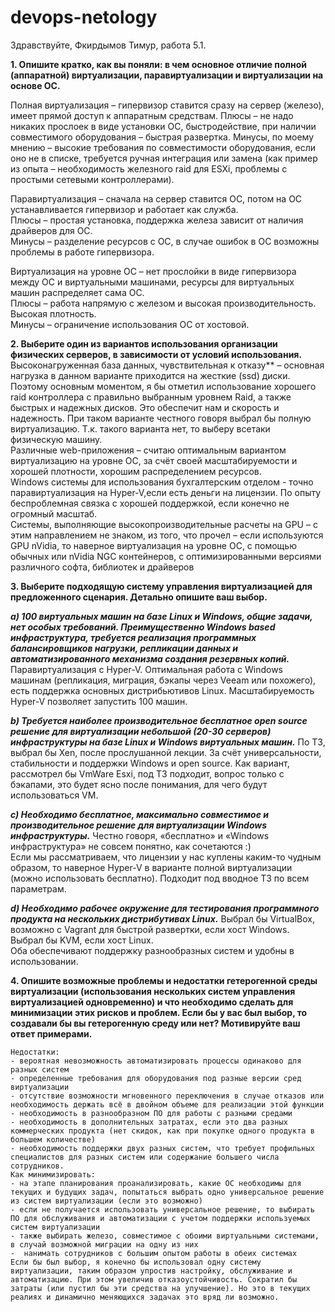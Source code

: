 # devops-netology
Здравствуйте, Фкирдымов Тимур, работа 5.1.

**1. Опишите кратко, как вы поняли: в чем основное отличие полной (аппаратной) виртуализации, паравиртуализации и виртуализации на основе ОС.**

Полная виртуализация – гипервизор ставится сразу на сервер (железо), имеет прямой доступ к аппаратным средствам. Плюсы – не надо никаких прослоек в виде установки ОС, быстродействие, при наличии совместимого оборудования – быстрая развертка. Минусы, по моему мнению – высокие требования по совместимости оборудования, если оно не в списке, требуется ручная интеграция или замена (как пример из опыта – необходимость железного raid для ESXi, проблемы с простыми сетевыми контроллерами).

Паравиртуализация – сначала на сервер ставится ОС, потом на ОС устанавливается гипервизор и работает как служба.  
Плюсы – простая установка, поддержка железа зависит от наличия драйверов для ОС.  
Минусы – разделение ресурсов с ОС, в случае ошибок в ОС возможны проблемы в работе гипервизора.

Виртуализация на уровне ОС – нет прослойки в виде гипервизора между ОС и виртуальными машинами, ресурсы для виртуальных машин распределяет сама ОС.  
Плюсы – работа напрямую с железом и высокая производительность. Высокая плотность.  
Минусы – ограничение использования ОС от хостовой.


**2. Выберите один из вариантов использования организации физических серверов, в зависимости от условий использования.**  
	Высоконагруженная база данных, чувствительная к отказу** – основная нагрузка в данном варианте приходится на жесткие (ssd) диски. Поэтому основным моментом, я бы отметил использование хорошего raid контроллера с правильно выбранным уровнем Raid, а также быстрых и надежных 	дисков. Это обеспечит нам и скорость и надежность. При таком варианте честного говоря выбрал бы полную виртуализацию. Т.к. такого варианта нет, то выберу всетаки физическую машину.  
	Различные web-приложения – считаю оптимальным вариантом виртуализацию на уровне ОС, за счёт	своей масштабируемости и хорошей плотности, хорошим распределением ресурсов.  
	Windows системы для использования бухгалтерским отделом - точно паравиртуализация на Hyper-V,если есть деньги на лицензии. По опыту беспроблемная связка с хорошей поддержкой, если конечно не огромный масштаб.  
	Системы, выполняющие высокопроизводительные расчеты на GPU – с этим направлением не знаком, из того, что прочел – если используются GPU nVidia, то наверное виртуализация на уровне ОС, с помощью обычных или nVidia NGC контейнеров, с оптимизированными версиями различного софта, библиотек и драйверов

**3. Выберите подходящую систему управления виртуализацией для предложенного сценария. Детально опишите ваш выбор.**

***a) 100 виртуальных машин на базе Linux и Windows, общие задачи, нет особых требований. Преимущественно Windows based инфраструктура, требуется реализация программных балансировщиков нагрузки, репликации данных и автоматизированного механизма создания резервных копий.***  
Паравиртуализация с Hyper-V. Оптимальная работа с Windows машинам (репликация, миграция, бэкапы через Veeam или похожего), есть поддержка основных дистрибьютивов Linux. Масштабируемость Hyper-V позволяет запустить 100 машин.

***b) Требуется наиболее производительное бесплатное open source решение для виртуализации небольшой (20-30 серверов) инфраструктуры на базе Linux и Windows виртуальных машин.***
По ТЗ, выбрал бы Xen, после прослушанной лекции. За счёт универсальности, стабильности и поддержки Windows и open source. Как вариант, рассмотрел бы VmWare Esxi, под ТЗ подходит, вопрос только с бэкапами, это будет ясно после понимания, для чего будут использоваться VM.

***c) Необходимо бесплатное, максимально совместимое и производительное решение для виртуализации Windows инфраструктуры.***
Честно говоря, «бесплатно» и «Windows инфраструктура» не совсем понятно, как сочетаются :)  
Если мы рассматриваем, что лицензии у нас куплены каким-то чудным образом, то наверное Hyper-V в варианте полной виртуализации (можно использовать бесплатно). Подходит под вводное ТЗ по всем параметрам.

***d) Необходимо рабочее окружение для тестирования программного продукта на нескольких дистрибутивах Linux.***
Выбрал бы VirtualBox, возможно с Vagrant для быстрой развертки, если хост Windows.  
Выбрал бы KVM, если хост Linux.  
Оба обеспечивают поддержку разнообразных систем и удобны в использовании.


**4. Опишите возможные проблемы и недостатки гетерогенной среды виртуализации (использования нескольких систем управления виртуализацией одновременно) и что необходимо сделать для минимизации этих рисков и проблем. Если бы у вас был выбор, то создавали бы вы гетерогенную среду или нет? Мотивируйте ваш ответ примерами.**
	
	Недостатки:  
	- вероятная невозможность автоматизировать процессы одинаково для разных систем  
	- определенные требования для оборудования под разные версии сред виртуализации  
	- отсутствие возможности мгновенного переключения в случае отказов или необходимость держать всё в двойном объеме для реализации этой функции  
	- необходимость в разнообразном ПО для работы с разными средами  
	- необходимость в дополнительных затратах, если это два разных коммерческих продукта (нет скидок, как при покупке одного продукта в большем количестве)   
	- необходимость поддержки двух разных систем, что требует профильных специалистов для разных систем или содержание большего числа сотрудников.  
	Как минимизировать:  
	- на этапе планирования проанализировать, какие ОС необходимы для текущих и будущих задач, попытаться выбрать одно универсальное решение из систем виртуализации (если это возможно)   
	- если не получается использовать универсальное решение, то выбирать ПО для обслуживания и автоматизации с учетом поддержки используемых систем виртуализации  
	- также выбирать железо, совместимое с обоими виртуальными системами, в случай возможной миграции на одну из них  
	-  нанимать сотрудников с большим опытом работы в обеих системах  
	Если бы был выбор, я конечно бы использовал одну систему виртуализации, таким образом упростив настройку, обслуживание и автоматизацию. При этом увеличив отказоустойчивость. Сократил бы затраты (или пустил бы эти средства на улучшение). Но это в текущих реалиях и динамично меняющихся задачах это вряд ли возможно.
